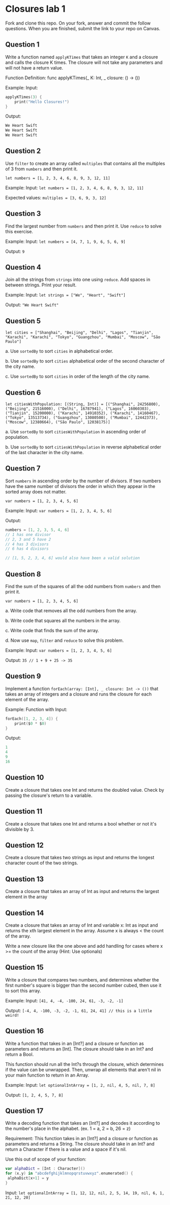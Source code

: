 # Closures lab 1

Fork and clone this repo. On your fork, answer and commit the follow questions. When you are finished, submit the link to your repo on Canvas.

## Question 1

Write a function named `applyKTimes` that takes an integer `K` and a closure and calls the closure K times. The closure will not take any parameters and will not have a return value.

Function Definition:
func applyKTimes(_ K: Int, _ closure: () -> ())

Example:
Input:

```swift
applyKTimes(3) {
    print("Hello Closures!")
}
```
Output:

```swift
We Heart Swift
We Heart Swift
We Heart Swift
```


## Question 2

Use `filter` to create an array called `multiples` that contains all the multiples of 3 from `numbers` and then print it.

`let numbers = [1, 2, 3, 4, 6, 8, 9, 3, 12, 11]`

Example:
Input: `let numbers = [1, 2, 3, 4, 6, 8, 9, 3, 12, 11]`

Expected values: `multiples = [3, 6, 9, 3, 12]`


## Question 3

Find the largest number from `numbers` and then print it. Use `reduce` to solve this exercise.

Example:
Input: `let numbers = [4, 7, 1, 9, 6, 5, 6, 9]`

Output: `9`


## Question 4

Join all the strings from `strings` into one using `reduce`. Add spaces in between strings. Print your result.

Example:
Input: `let strings = ["We", "Heart", "Swift"]`

Output: `"We Heart Swift"`


## Question 5

`let cities = ["Shanghai", "Beijing", "Delhi", "Lagos", "Tianjin", "Karachi", "Karachi", "Tokyo", "Guangzhou", "Mumbai", "Moscow", "São Paulo"]`

a. Use `sortedBy` to sort `cities` in alphabetical order.

b. Use `sortedBy` to sort `cities` alphabetical order of the second character of the city name.

c. Use `sortedBy` to sort `cities` in order of the length of the city name.


## Question 6

`let citiesWithPopulation: [(String, Int)] = [("Shanghai", 24256800), ("Beijing", 21516000), ("Delhi", 16787941), ("Lagos", 16060303), ("Tianjin", 15200000), ("Karachi", 14910352), ("Karachi", 14160467), ("Tokyo", 13513734), ("Guangzhou", 13080500), ("Mumbai", 12442373), ("Moscow", 12380664), ("São Paulo", 12038175)]`

a. Use `sortedBy` to sort `citiesWithPopulation` in ascending order of population.

b. Use `sortedBy` to sort `citiesWithPopulation` in reverse alphabetical order of the last character in the city name.


## Question 7

Sort `numbers` in ascending order by the number of divisors. If two numbers have the same number of divisors the order in which they appear in the sorted array does not matter.

`var numbers = [1, 2, 3, 4, 5, 6]`

Example:
Input: `var numbers = [1, 2, 3, 4, 5, 6]`

Output:

```swift
numbers = [1, 2, 3, 5, 4, 6]
// 1 has one divisor
// 2, 3 and 5 have 2
// 4 has 3 divisors
// 6 has 4 divisors

// [1, 5, 2, 3, 4, 6] would also have been a valid solution
```


## Question 8

Find the sum of the squares of all the odd numbers from `numbers` and then print it.

`var numbers = [1, 2, 3, 4, 5, 6]`

a. Write code that removes all the odd numbers from the array.

b. Write code that squares all the numbers in the array.

c. Write code that finds the sum of the array.

d. Now use `map`, `filter` and `reduce` to solve this problem.

Example:
Input: `var numbers = [1, 2, 3, 4, 5, 6]`

Output: `35 // 1 + 9 + 25 -> 35`


## Question 9

Implement a function `forEach(array: [Int], _ closure: Int -> ())` that takes an array of integers and a closure and runs the closure for each element of the array.

Example:
Function with Input:

```swift
forEach([1, 2, 3, 4]) {
    print($0 * $0)
}
```

Output:

```swift
1
4
9
16
```


## Question 10

Create a closure that takes one Int and returns the doubled value. Check by passing the closure's return to a variable.


## Question 11

Create a closure that takes one Int and returns a bool whether or not it's divisible by 3.


## Question 12

Create a closure that takes two strings as input and returns the longest character count of the two strings.


## Question 13

Create a closure that takes an array of Int as input and returns the largest element in the array


## Question 14

Create a closure that takes an array of Int and variable x: Int as input and returns the xth largest element in the array. Assume x is always < the count of the array.

Write a new closure like the one above and add handling for cases where x >= the count of the array (Hint: Use optionals)


## Question 15

Write a closure that compares two numbers, and determines whether the first number's square is bigger than the second number cubed, then use it to sort this array.

Example:
Input: `[41, 4, -4, -100, 24, 61, -3, -2, -1]`

Output: `[-4, 4, -100, -3, -2, -1, 61, 24, 41] // this is a little weird!`


## Question 16

Write a function that takes in an [Int?] and a closure or function as parameters and returns an [Int]. The closure should take in an Int? and return a Bool.

This function should run all the Int?s through the closure, which determines if the value can be unwrapped. Then, unwrap all elements that aren't nil in your main function to return in an Array.

Example:
Input: `let optionalIntArray = [1, 2, nil, 4, 5, nil, 7, 8]`

Output: `[1, 2, 4, 5, 7, 8]`


## Question 17

Write a decoding function that takes an [Int?] and decodes it according to the number's place in the alphabet. (ex. 1 = a, 2 = b, 26 = z)

Requirement: This function takes in an [Int?] and a closure or function as parameters and returns a String. The closure should take in an Int? and return a Character if there is a value and a space if it's nil.

Use this out of scope of your function:

```swift
var alphaDict = [Int : Character]()
for (x,y) in "abcdefghijklmnopqrstuvwxyz".enumerated() {
 alphaDict[x+1] = y
}
```

Input: `let optionalIntArray = [1, 12, 12, nil, 2, 5, 14, 19, nil, 6, 1, 21, 12, 20]`
